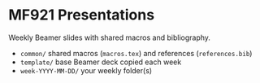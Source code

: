 # MF921 Presentations

Weekly Beamer slides with shared macros and bibliography.

- `common/` shared macros (`macros.tex`) and references (`references.bib`)
- `template/` base Beamer deck copied each week
- `week-YYYY-MM-DD/` your weekly folder(s)
